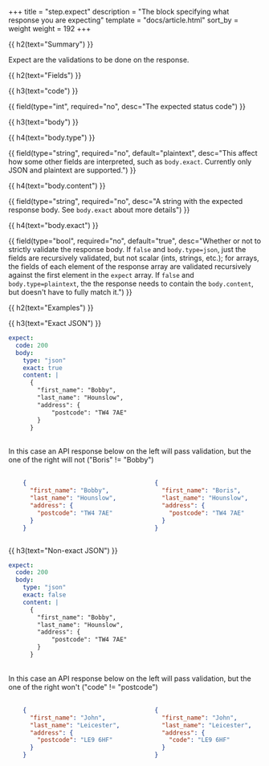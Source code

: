 +++
title = "step.expect"
description = "The block specifying what response you are expecting"
template = "docs/article.html"
sort_by = weight
weight = 192
+++


{{ h2(text="Summary") }}

Expect are the validations to be done on the response.

{{ h2(text="Fields") }}

{{ h3(text="code") }}

{{ field(type="int", required="no", desc="The expected status code") }}

{{ h3(text="body") }}

{{ h4(text="body.type") }}

{{ field(type="string", required="no", default="plaintext", desc="This affect how some other fields are interpreted, such as `body.exact`.
Currently only JSON and plaintext are supported.") }}

{{ h4(text="body.content") }}

{{ field(type="string", required="no", desc="A string with the expected response body. See `body.exact` about more details") }}

{{ h4(text="body.exact") }}

{{ field(type="bool", required="no", default="true", desc="Whether or not to strictly validate the response body. 
If `false` and `body.type=json`, just the fields are recursively validated, but not scalar (ints, strings, etc.);
for arrays, the fields of each element of the response array are validated recursively against the first element in the `expect` array. 
If `false` and `body.type=plaintext`, the the response needs to contain the `body.content`, but doesn't have to fully match it.") }}

{{ h2(text="Examples") }}

{{ h3(text="Exact JSON") }}

```yaml
expect:
  code: 200
  body:
    type: "json"
    exact: true
    content: |
      {
        "first_name": "Bobby",
        "last_name": "Hounslow",
        "address": {
            "postcode": "TW4 7AE"
        }
      }
```
<br>
In this case an API response below on the left will pass validation, but the one of the right will not ("Boris" != "Bobby")
<br><br>

<div class="columns">
<div class="column is-6">

```json
    {
      "first_name": "Bobby",
      "last_name": "Hounslow",
      "address": {
        "postcode": "TW4 7AE"
      }
    }
```
</div>

<div class="column is-6">

```json
    {
      "first_name": "Boris",
      "last_name": "Hounslow",
      "address": {
        "postcode": "TW4 7AE"
      }
    }
```
</div>

</div>

{{ h3(text="Non-exact JSON") }}

```yaml
expect:
  code: 200
  body:
    type: "json"
    exact: false
    content: |
      {
        "first_name": "Bobby",
        "last_name": "Hounslow",
        "address": {
            "postcode": "TW4 7AE"
        }
      }
```

<br>
In this case an API response below on the left will pass validation, but the one of the right won't ("code" != "postcode")
<br><br>

<div class="columns">
<div class="column is-6">

```json
    {
      "first_name": "John",
      "last_name": "Leicester",
      "address": {
        "postcode": "LE9 6HF"
      }
    }
```

</div>
<div class="column is-6">

```json
    {
      "first_name": "John",
      "last_name": "Leicester",
      "address": {
        "code": "LE9 6HF"
      }
    }
```

</div>
</div>
